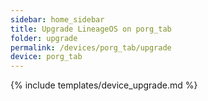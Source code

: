 ```yaml
---
sidebar: home_sidebar
title: Upgrade LineageOS on porg_tab
folder: upgrade
permalink: /devices/porg_tab/upgrade
device: porg_tab
---
```

{% include templates/device_upgrade.md %}

